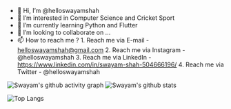 - 👋 Hi, I’m @helloswayamshah
- 👀 I’m interested in Computer Science and Cricket Sport
- 🌱 I’m currently learning Python and Flutter
- 💞️ I’m looking to collaborate on ...
- 📫 How to reach me ?
                     1. Reach me via E-mail - helloswayamshah@gmail.com
                     2. Reach me via Instagram - @helloswayamshah
                     3. Reach me via LinkedIn - https://www.linkedin.com/in/swayam-shah-504666196/
                     4. Reach me via Twitter - @helloswayamshah

![Swayam's github activity graph](https://github-readme-activity-graph.vercel.app/graph?username=helloswayamshah&custom_title=Swayam's%20github%20activity%20graph&theme=rogue)
![Swayam's github stats](https://github-readme-stats.vercel.app/api?username=helloswayamshah&show_icons=true&theme=cobalt)

![Top Langs](https://github-readme-stats.vercel.app/api/top-langs/?username=helloswayamshah&layout=donut-vertical&show_icons=true&theme=cobalt)

<!---
swayam-shah/swayam-shah is a ✨ special ✨ repository because its `README.md` (this file) appears on your GitHub profile.
You can click the Preview link to take a look at your changes.
--->
